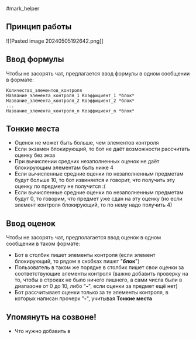 #mark_helper
## Принцип работы

![[Pasted image 20240505192642.png]]

## Ввод формулы
Чтобы не засорять чат, предлагается ввод формулы в одном сообщении в формате:
```
Количество_элементов_контроля
Название_элемента_контроля_1 Коэффициент_1 *блок*
Название_элемента_контроля_2 Коэффициент_2 *блок*
...
Название_элемента_контроля_n Коэффициент_n *блок*
```
## Тонкие места
- Оценок не может быть больше, чем элементов контроля
- Если экзамен блокирующий, то бот не даёт возможности рассчитать оценку без экза
- При вычислении средних незаполненных оценок не даёт блокирующим элементам быть ниже 4
- Если вычисленные средние оценки по незаполненным предметам будут больше 10, то бот извиняется и говорит, что получить эту оценку по предмету не получится :(
- Если вычисленные средние оценки по незаполненным предметам будут 0, то говорим, что предмет уже сдан на эту оценку (но если элемент контроля блокирующий, то по нему надо получить 4)
## Ввод оценок
Чтобы не засорять чат, предполагается ввод оценок в одном сообщении в таком формате:
- Бот в столбик пишет элементы контроля (если элемент блокирующий, то рядом в скобках пишет "**блок**")
- Пользователь в таком же порядке в столбик пишет свои оценки за соответствующие элементы контроля (важно добавить проверку на то, чтобы в строках не было ничего лишнего, а сами числа были в диапазоне от 0 до 10, либо "**-**", если оценки за предмет ещё нет)
- Бот рассчитывает оценки только за те элементы контроля, в которых написан прочерк "**-**", учитывая **Тонкие места**
## Упомянуть на созвоне!
- Что нужно добавить в 